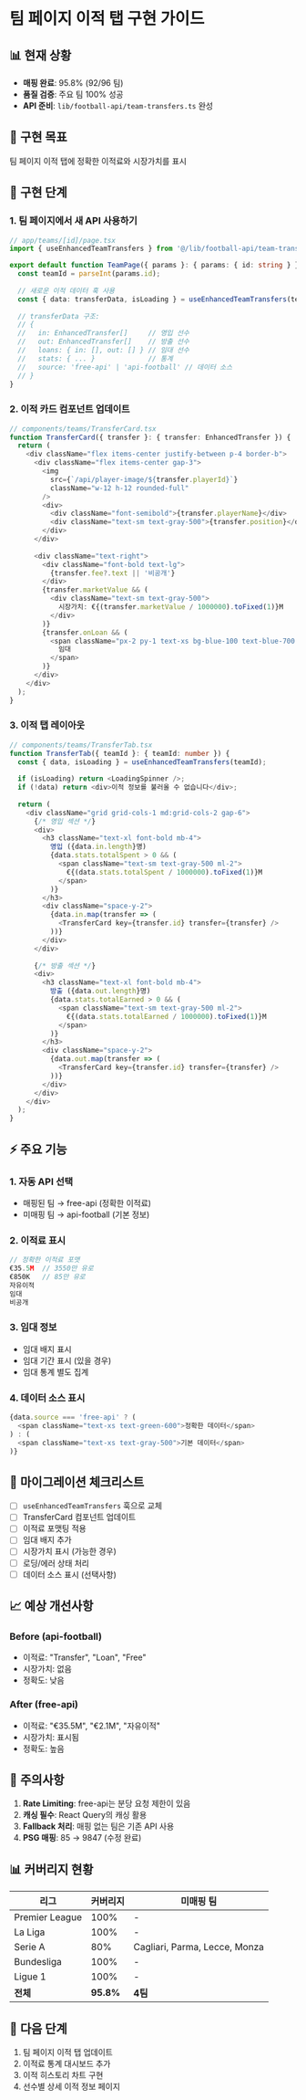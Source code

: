 # 팀 페이지 이적 탭 구현 가이드

## 📊 현재 상황
- **매핑 완료**: 95.8% (92/96 팀)
- **품질 검증**: 주요 팀 100% 성공
- **API 준비**: `lib/football-api/team-transfers.ts` 완성

## 🎯 구현 목표
팀 페이지 이적 탭에 정확한 이적료와 시장가치를 표시

## 📝 구현 단계

### 1. 팀 페이지에서 새 API 사용하기

```typescript
// app/teams/[id]/page.tsx
import { useEnhancedTeamTransfers } from '@/lib/football-api/team-transfers';

export default function TeamPage({ params }: { params: { id: string } }) {
  const teamId = parseInt(params.id);
  
  // 새로운 이적 데이터 훅 사용
  const { data: transferData, isLoading } = useEnhancedTeamTransfers(teamId);
  
  // transferData 구조:
  // {
  //   in: EnhancedTransfer[]     // 영입 선수
  //   out: EnhancedTransfer[]    // 방출 선수
  //   loans: { in: [], out: [] } // 임대 선수
  //   stats: { ... }             // 통계
  //   source: 'free-api' | 'api-football' // 데이터 소스
  // }
}
```

### 2. 이적 카드 컴포넌트 업데이트

```typescript
// components/teams/TransferCard.tsx
function TransferCard({ transfer }: { transfer: EnhancedTransfer }) {
  return (
    <div className="flex items-center justify-between p-4 border-b">
      <div className="flex items-center gap-3">
        <img 
          src={`/api/player-image/${transfer.playerId}`} 
          className="w-12 h-12 rounded-full"
        />
        <div>
          <div className="font-semibold">{transfer.playerName}</div>
          <div className="text-sm text-gray-500">{transfer.position}</div>
        </div>
      </div>
      
      <div className="text-right">
        <div className="font-bold text-lg">
          {transfer.fee?.text || '비공개'}
        </div>
        {transfer.marketValue && (
          <div className="text-sm text-gray-500">
            시장가치: €{(transfer.marketValue / 1000000).toFixed(1)}M
          </div>
        )}
        {transfer.onLoan && (
          <span className="px-2 py-1 text-xs bg-blue-100 text-blue-700 rounded">
            임대
          </span>
        )}
      </div>
    </div>
  );
}
```

### 3. 이적 탭 레이아웃

```typescript
// components/teams/TransferTab.tsx
function TransferTab({ teamId }: { teamId: number }) {
  const { data, isLoading } = useEnhancedTeamTransfers(teamId);
  
  if (isLoading) return <LoadingSpinner />;
  if (!data) return <div>이적 정보를 불러올 수 없습니다</div>;
  
  return (
    <div className="grid grid-cols-1 md:grid-cols-2 gap-6">
      {/* 영입 섹션 */}
      <div>
        <h3 className="text-xl font-bold mb-4">
          영입 ({data.in.length}명)
          {data.stats.totalSpent > 0 && (
            <span className="text-sm text-gray-500 ml-2">
              €{(data.stats.totalSpent / 1000000).toFixed(1)}M
            </span>
          )}
        </h3>
        <div className="space-y-2">
          {data.in.map(transfer => (
            <TransferCard key={transfer.id} transfer={transfer} />
          ))}
        </div>
      </div>
      
      {/* 방출 섹션 */}
      <div>
        <h3 className="text-xl font-bold mb-4">
          방출 ({data.out.length}명)
          {data.stats.totalEarned > 0 && (
            <span className="text-sm text-gray-500 ml-2">
              €{(data.stats.totalEarned / 1000000).toFixed(1)}M
            </span>
          )}
        </h3>
        <div className="space-y-2">
          {data.out.map(transfer => (
            <TransferCard key={transfer.id} transfer={transfer} />
          ))}
        </div>
      </div>
    </div>
  );
}
```

## ⚡ 주요 기능

### 1. 자동 API 선택
- 매핑된 팀 → free-api (정확한 이적료)
- 미매핑 팀 → api-football (기본 정보)

### 2. 이적료 표시
```typescript
// 정확한 이적료 포맷
€35.5M  // 3550만 유로
€850K   // 85만 유로
자유이적
임대
비공개
```

### 3. 임대 정보
- 임대 배지 표시
- 임대 기간 표시 (있을 경우)
- 임대 통계 별도 집계

### 4. 데이터 소스 표시
```typescript
{data.source === 'free-api' ? (
  <span className="text-xs text-green-600">정확한 데이터</span>
) : (
  <span className="text-xs text-gray-500">기본 데이터</span>
)}
```

## 🔄 마이그레이션 체크리스트

- [ ] `useEnhancedTeamTransfers` 훅으로 교체
- [ ] TransferCard 컴포넌트 업데이트
- [ ] 이적료 포맷팅 적용
- [ ] 임대 배지 추가
- [ ] 시장가치 표시 (가능한 경우)
- [ ] 로딩/에러 상태 처리
- [ ] 데이터 소스 표시 (선택사항)

## 📈 예상 개선사항

### Before (api-football)
- 이적료: "Transfer", "Loan", "Free"
- 시장가치: 없음
- 정확도: 낮음

### After (free-api)
- 이적료: "€35.5M", "€2.1M", "자유이적"
- 시장가치: 표시됨
- 정확도: 높음

## 🚨 주의사항

1. **Rate Limiting**: free-api는 분당 요청 제한이 있음
2. **캐싱 필수**: React Query의 캐싱 활용
3. **Fallback 처리**: 매핑 없는 팀은 기존 API 사용
4. **PSG 매핑**: 85 → 9847 (수정 완료)

## 📊 커버리지 현황

| 리그 | 커버리지 | 미매핑 팀 |
|------|---------|-----------|
| Premier League | 100% | - |
| La Liga | 100% | - |
| Serie A | 80% | Cagliari, Parma, Lecce, Monza |
| Bundesliga | 100% | - |
| Ligue 1 | 100% | - |
| **전체** | **95.8%** | **4팀** |

## 🎯 다음 단계

1. 팀 페이지 이적 탭 업데이트
2. 이적료 통계 대시보드 추가
3. 이적 히스토리 차트 구현
4. 선수별 상세 이적 정보 페이지